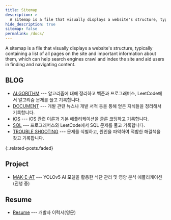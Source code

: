 ```yaml
---
title: Sitemap
description: >
  A sitemap is a file that visually displays a website's structure, typically containing a list of all pages on the site and important information about them, which can help search engines crawl and index the site and aid users in finding and navigating content. 
hide_description: true
sitemap: false
permalink: /docs/
---
```


  A sitemap is a file that visually displays a website's structure, typically containing a list of all pages on the site and important information about them, which can help search engines crawl and index the site and aid users in finding and navigating content. 


## BLOG
- [ALGORITHM](https://hardy716.github.io/blog/algorithm) --- 알고리즘에 대해 정리하고 백준과 프로그래머스, LeetCode에서 알고리즘 문제를 풀고 기록합니다.
- [DOCUMENT](https://hardy716.github.io/blog/document/) --- 개발 관련 뉴스나 개발 서적 등을 통해 얻은 지식들을 정리해서 기록합니다.
- [iOS](https://hardy716.github.io/blog/ios) --- iOS 관련 이론과 기본 애플리케이션을 클론 코딩하고 기록합니다.
- [SQL](https://hardy716.github.io/blog/sql/) --- 프로그래머스와 LeetCode에서 SQL 문제를 풀고 기록합니다.
- [TROUBLE SHOOTING](https://hardy716.github.io/blog/trouble-shooting/) --- 문제를 식별하고, 원인을 파악하여 적합한 해결책을 찾고 기록합니다.
<!--* [menu]{:.heading.flip-title} --- description for menu-->
{:.related-posts.faded}

<!--[menu]: 상대경로.md-->


## Project
- [MAK-E-AT](https://hardy716.github.io/projects/makeat/) --- YOLOv5 AI 모델을 활용한 식단 관리 및 영양 분석 애플리케이션 (진행 중)


## Resume
- [Resume](https://hardy716.github.io/resume/) --- 개발자 이력서(영문)


